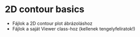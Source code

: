# 2D contour basics

- Fájlok a 2D contour plot ábrázoláshoz
- Fájlok a saját Viewer class-hoz (kellenek tengelyfeliratok!)
